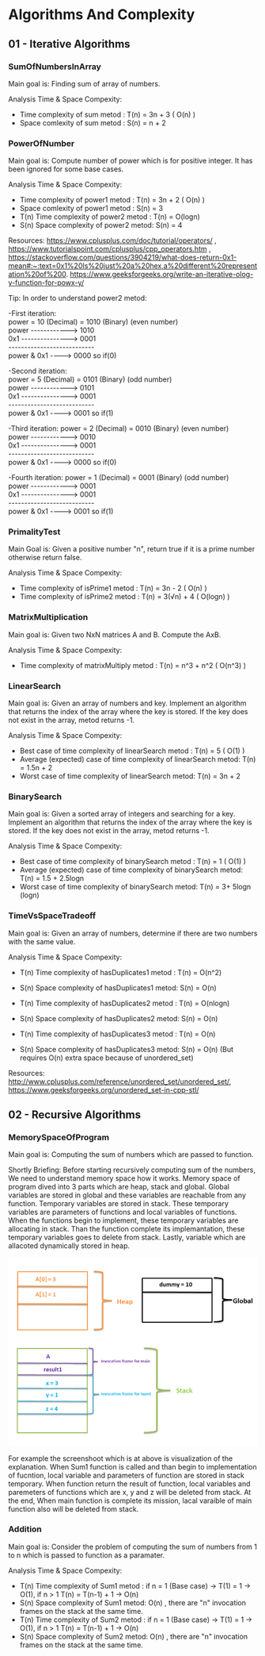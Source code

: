 # Algorithms And Complexity

## 01 - Iterative Algorithms

### SumOfNumbersInArray

Main goal is: Finding sum of array of numbers.

Analysis Time & Space Compexity:

- Time complexity of sum metod : T(n) = 3n + 3 ( O(n) )
- Space comlexity of sum metod : S(n) = n + 2

### PowerOfNumber

Main goal is: Compute number of power which is for positive integer. It has been ignored for some base cases.

Analysis Time & Space Compexity:

- Time complexity of power1 metod : T(n) = 3n + 2 ( O(n) )
- Space comlexity of power1 metod : S(n) = 3
- T(n) Time complexity of power2 metod : T(n) = O(logn)
- S(n) Space complexity of power2 metod: S(n) = 4

Resources: https://www.cplusplus.com/doc/tutorial/operators/ , https://www.tutorialspoint.com/cplusplus/cpp_operators.htm ,
https://stackoverflow.com/questions/3904219/what-does-return-0x1-mean#:~:text=0x1%20Is%20just%20a%20hex,a%20different%20representation%20of%200.
https://www.geeksforgeeks.org/write-an-iterative-olog-y-function-for-powx-y/

Tip: In order to understand power2 metod:

   -First  iteration:\
	power = 10 (Decimal) = 1010 (Binary) (even number)\
	power ------------> 1010\
        0x1   ---------------> 0001\
	---------------------------\
  power & 0x1 ----> 0000  so if(0)

   -Second  iteration:\
	power = 5 (Decimal) = 0101 (Binary) (odd number)\
	power ------------> 0101\
        0x1   ---------------> 0001\
	---------------------------\
  power & 0x1 ----> 0001  so if(1)

   -Third  iteration:
	power = 2 (Decimal) = 0010 (Binary) (even number)\
	power ------------> 0010\
        0x1   ---------------> 0001\
	---------------------------\
  power & 0x1 ----> 0000  so if(0)

   -Fourth  iteration:
	power = 1 (Decimal) = 0001 (Binary) (odd number)\
	power ------------> 0001\
        0x1   ---------------> 0001\
	---------------------------\
  power & 0x1 ----> 0001  so if(1)

### PrimalityTest

Main Goal is: Given a positive number "n", return true if it is a prime number otherwise return false.

Analysis Time & Space Compexity:

- Time complexity of isPrime1 metod : T(n) = 3n - 2 ( O(n) )
- Time complexity of isPrime2 metod : T(n) = 3(√n) + 4 ( O(logn) )

### MatrixMultiplication

Main goal is: Given two NxN matrices A and B. Compute the AxB.

Analysis Time & Space Compexity:

- Time complexity of matrixMultiply metod : T(n) =  n^3 + n^2 ( O(n^3) )

### LinearSearch

Main goal is: Given an array of numbers and key. Implement an algorithm that returns the index of the array where the key is stored. If the key does not exist in the array, metod returns -1.

Analysis Time & Space Compexity:

- Best case of time complexity of linearSearch metod : T(n) = 5 ( O(1) )
- Average (expected) case of time complexity of linearSearch metod: T(n) = 1.5n + 2
- Worst case of time complexity of linearSearch metod: T(n) = 3n + 2

### BinarySearch

Main goal is: Given a sorted array of integers and searching for a key. Implement an algorithm that returns the index of the array where the key is stored. If the key does not exist in the array, metod returns -1.

Analysis Time & Space Compexity:

- Best case of time complexity of binarySearch metod : T(n) = 1 ( O(1) )
- Average (expected) case of time complexity of binarySearch metod: T(n) = 1.5 + 2.5logn
- Worst case of time complexity of binarySearch metod: T(n) = 3+ 5logn (logn)

### TimeVsSpaceTradeoff

Main goal is: Given an array of numbers, determine if there are two numbers with the same value.

Analysis Time & Space Compexity:

- T(n) Time complexity of hasDuplicates1 metod : T(n) = O(n^2)
- S(n) Space complexity of hasDuplicates1 metod: S(n) = O(n)

- T(n) Time complexity of hasDuplicates2 metod : T(n) = O(nlogn)
- S(n) Space complexity of hasDuplicates2 metod: S(n) = O(n)

- T(n) Time complexity of hasDuplicates3 metod : T(n) = O(n)
- S(n) Space complexity of hasDuplicates3 metod: S(n) = O(n) (But requires O(n) extra space because of unordered_set)

Resources: http://www.cplusplus.com/reference/unordered_set/unordered_set/, https://www.geeksforgeeks.org/unordered_set-in-cpp-stl/

## 02 - Recursive Algorithms

### MemorySpaceOfProgram

Main goal is: Computing the sum of numbers which are passed to function.

Shortly Briefing: Before starting recursively computing sum of the numbers, We need to understand memory space how it works. Memory space of program dived into 3 parts which are heap, stack and global. Global variables are stored in global and these variables are reachable from any function. Temporary variables are stored in stack. These temporary variables are parameters of functions and local variables of functions. When the functions begin to implement, these temporary variables are allocating in stack. Than the function complete its implemantation, these temporary variables goes to delete from stack. Lastly, variable which are allacoted dynamically stored in heap.

<img src="images/MemorySpaceOfProgram.png" width="600">

For example the screenshoot which is at above is visualization of the explanation. When Sum1 function is called and than  begin to  implementation of fucntion, local variable and parameters of function are stored in stack temporary. When function return the result of function, local variables and paremeters of functions which are x, y and z will be deleted from stack. At the end, When main function is complete its mission, lacal varaible of main function also will be deleted from stack.

### Addition

Main goal is: Consider the problem of computing the sum of numbers from 1 to n which is passed to function as a paramater.

Analysis Time & Space Compexity:

- T(n) Time complexity of Sum1 metod : if n = 1 (Base case) -> T(1) = 1 -> O(1), if n > 1 T(n) = T(n-1) + 1 -> O(n)
- S(n) Space complexity of Sum1 metod: O(n) , there are "n" invocation frames on the stack at the same time.
- T(n) Time complexity of Sum2 metod : if n = 1 (Base case) -> T(1) = 1 -> O(1), if n > 1 T(n) = T(n-1) + 1 -> O(n)
- S(n) Space complexity of Sum2 metod: O(n) , there are "n" invocation frames on the stack at the same time.